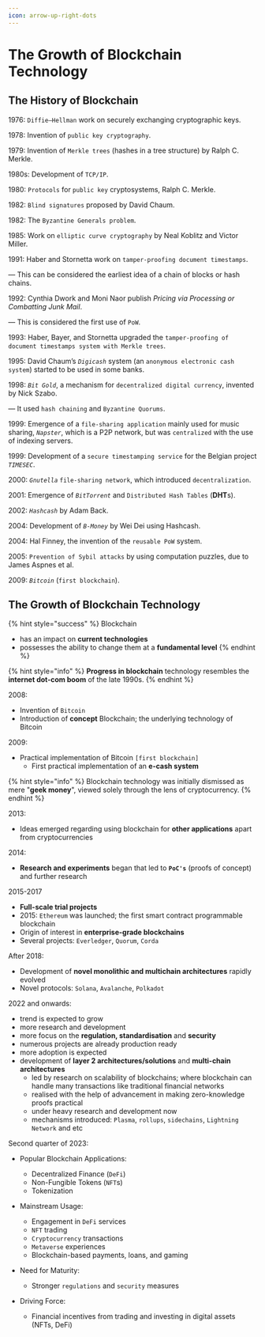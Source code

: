 ```yaml
---
icon: arrow-up-right-dots
---
```


# The Growth of Blockchain Technology

## The History of Blockchain

1976:   `Diffie–Hellman` work on securely exchanging cryptographic keys.&#x20;

1978:   Invention of `public key cryptography`.&#x20;

1979:   Invention of `Merkle trees` (hashes in a tree structure) by Ralph C. Merkle.&#x20;

1980s: Development of `TCP/IP`.&#x20;

1980:  `Protocols` for `public key` cryptosystems, Ralph C. Merkle.&#x20;

1982:  `Blind signatures` proposed by David Chaum.&#x20;

1982:  The `Byzantine Generals problem`.&#x20;

1985:  Work on `elliptic curve cryptography` by Neal Koblitz and Victor Miller.&#x20;

1991:  Haber and Stornetta work on `tamper-proofing document timestamps`.&#x20;

&#x20;          — This can be considered the earliest idea of a chain of blocks or hash chains.&#x20;

1992:  Cynthia Dwork and Moni Naor publish _Pricing via Processing or Combatting Junk Mail_.&#x20;

&#x20;          — This is considered the first use of `PoW`.&#x20;

1993:  Haber, Bayer, and Stornetta upgraded the `tamper-proofing of document timestamps system with Merkle trees`.

1995:  David Chaum’s _`Digicash`_ system (an `anonymous electronic cash system`) started to be used in some banks.&#x20;

1998:  _`Bit Gold`_, a mechanism for `decentralized digital currency`, invented by Nick Szabo.

&#x20;           — It used `hash chaining` and `Byzantine Quorums`.&#x20;

1999:  Emergence of a `file-sharing application` mainly used for music sharing, _`Napster`_, which is a P2P network, but was `centralized` with the use of indexing servers.&#x20;

1999:  Development of a `secure timestamping service` for the Belgian project _`TIMESEC`_.&#x20;

2000: _`Gnutella`_ `file-sharing network`, which introduced `decentralization`.&#x20;

2001:  Emergence of _`BitTorrent`_ and `Distributed Hash Tables` (**DHT**s).&#x20;

2002: _`Hashcash`_ by Adam Back.&#x20;

2004: Development of _`B-Money`_ by Wei Dei using Hashcash.&#x20;

2004: Hal Finney, the invention of the `reusable PoW` system.&#x20;

2005: `Prevention of Sybil attacks` by using computation puzzles, due to James Aspnes et al.&#x20;

2009: _`Bitcoin`_ (`first blockchain`).

## The Growth of Blockchain Technology

{% hint style="success" %}
Blockchain

* has an impact on **current technologies**
* possesses the ability to change them at a **fundamental level**
{% endhint %}

{% hint style="info" %}
**Progress in blockchain** technology resembles the **internet dot-com boom** of the late 1990s.
{% endhint %}

2008:&#x20;

* Invention of `Bitcoin`
* Introduction of **concept** Blockchain; the underlying technology of Bitcoin

2009:

* Practical implementation of Bitcoin `[first blockchain]`
  * First practical implementation of an **e-cash system**

{% hint style="info" %}
Blockchain technology was initially dismissed as mere "**geek money**", viewed solely through the lens of cryptocurrency.
{% endhint %}

2013:

* Ideas emerged regarding using blockchain for **other applications** apart from cryptocurrencies

2014:

* **Research and experiments** began that led to **`PoC's`** (proofs of concept) and further research

2015-2017

* **Full-scale trial projects**
* 2015: `Ethereum` was launched; the first smart contract programmable blockchain
* Origin of interest in **enterprise-grade blockchains**&#x20;
* Several projects: `Everledger`, `Quorum`, `Corda`

After 2018:

* Development of **novel monolithic and multichain architectures** rapidly evolved
* Novel protocols: `Solana`, `Avalanche`, `Polkadot`

2022 and onwards:

* trend is expected to grow&#x20;
* more research and development
* more focus on the **regulation, standardisation** and **security**
* numerous projects are already production ready
* more adoption is expected
* development of **layer 2 architectures/solutions** and **multi-chain architectures**
  * led by research on scalability of blockchains; where blockchain can handle many transactions like traditional financial networks&#x20;
  * realised with the help of advancement in making zero-knowledge proofs practical&#x20;
  * under heavy research and development now&#x20;
  * mechanisms introduced: `Plasma`, `rollups`, `sidechains`, `Lightning Network` and etc

Second quarter of 2023:

* Popular Blockchain Applications:
  * Decentralized Finance (`DeFi`)
  * Non-Fungible Tokens (`NFT`s)
  * Tokenization
* Mainstream Usage:
  * Engagement in `DeFi` services
  * `NFT` trading
  * `Cryptocurrency` transactions
  * `Metaverse` experiences
  * Blockchain-based payments, loans, and gaming
* Need for Maturity:
  * Stronger `regulations` and `security` measures
*   Driving Force:

    * Financial incentives from trading and investing in digital assets (NFTs, DeFi)









